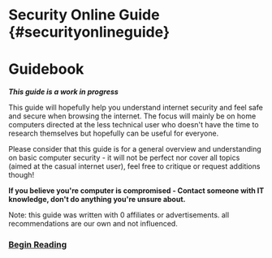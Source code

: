 # Security Online Guide {#securityonlineguide}

# **Guidebook**

_**This guide is a work in progress**_

This guide will hopefully help you understand internet security and feel safe and secure when browsing the internet. The focus will mainly be on home computers directed at the less technical user who doesn't have the time to research themselves but hopefully can be useful for everyone.

Please consider that this guide is for a general overview and understanding on basic computer security - it will not be perfect nor cover all topics \(aimed at the casual internet user\), feel free to critique or request additions though!

**If you believe you're computer is compromised - Contact someone with IT knowledge, don't do anything you're unsure about.**



Note: this guide was written with 0 affiliates or advertisements. all recommendations are our own and not influenced.

### [Begin Reading](/general-tips.md)

# 




